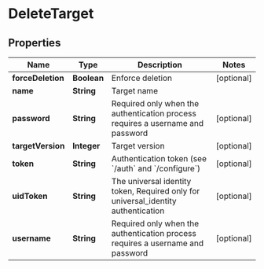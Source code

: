 

# DeleteTarget

## Properties

Name | Type | Description | Notes
------------ | ------------- | ------------- | -------------
**forceDeletion** | **Boolean** | Enforce deletion |  [optional]
**name** | **String** | Target name | 
**password** | **String** | Required only when the authentication process requires a username and password |  [optional]
**targetVersion** | **Integer** | Target version |  [optional]
**token** | **String** | Authentication token (see &#x60;/auth&#x60; and &#x60;/configure&#x60;) |  [optional]
**uidToken** | **String** | The universal identity token, Required only for universal_identity authentication |  [optional]
**username** | **String** | Required only when the authentication process requires a username and password |  [optional]



